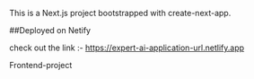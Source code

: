 This is a Next.js project bootstrapped with create-next-app.

##Deployed on Netify

check out the link :- https://expert-ai-application-url.netlify.app

Frontend-project
